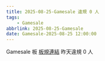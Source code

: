```yaml
---
title: 2025-08-25-Gamesale 違規 0 人
tags:
    - Gamesale
abbrlink: 2025-08-25-Gamesale
date: Gamesale-2025-08-25 12:00:00
---
```

Gamesale 板 [板規連結](https://www.ptt.cc/bbs/Gossiping/M.1637425085.A.07D.html)
昨天違規 0 人

